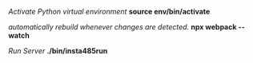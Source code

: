 _Activate Python virtual environment_
**source env/bin/activate**

_automatically rebuild whenever changes are detected._
**npx webpack --watch**

_Run Server_
**./bin/insta485run**